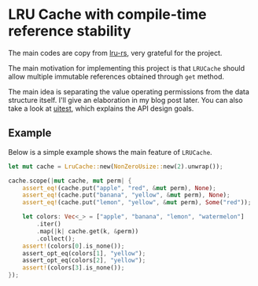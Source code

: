 # LRU Cache with compile-time reference stability

The main codes are copy from [lru-rs](https://github.com/jeromefroe/lru-rs), very grateful for the project.

The main motivation for implementing this project is that `LRUCache` should allow multiple immutable references obtained through `get` method.

The main idea is separating the value operating permissions from the data structure itself. I'll give an elaboration in my blog post later. You can also take a look at [uitest](./tests/ui/test.rs), which explains the API design goals.

## Example

Below is a simple example shows the main feature of `LRUCache`.

```rust
let mut cache = LruCache::new(NonZeroUsize::new(2).unwrap());

cache.scope(|mut cache, mut perm| {
    assert_eq!(cache.put("apple", "red", &mut perm), None);
    assert_eq!(cache.put("banana", "yellow", &mut perm), None);
    assert_eq!(cache.put("lemon", "yellow", &mut perm), Some("red"));

    let colors: Vec<_> = ["apple", "banana", "lemon", "watermelon"]
        .iter()
        .map(|k| cache.get(k, &perm))
        .collect();
    assert!(colors[0].is_none());
    assert_opt_eq(colors[1], "yellow");
    assert_opt_eq(colors[2], "yellow");
    assert!(colors[3].is_none());
});
```
